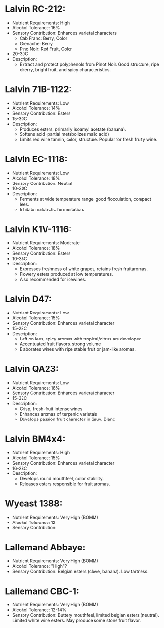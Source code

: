 # Lalvin RC-212:
  * Nutrient Requirements: High
  * Alcohol Tolerance: 16%
  * Sensory Contribution: Enhances varietal characters
    - Cab Franc: Berry, Color
    - Grenache: Berry
    - Pino Noir: Red Fruit, Color
  * 20-30C
  * Description:
    - Extract and protect polyphenols from Pinot Noir.  Good structure, ripe cherry, bright fruit, and spicy characteristics.
# Lalvin 71B-1122:
  * Nutrient Requirements: Low
  * Alcohol Tolerance: 14%
  * Sensory Contribution: Esters
  * 15-30C
  * Description:
    - Produces esters, primarily isoamyl acetate (banana).
    - Softens acid (partial metabolizes malic acid)
    - Limits red wine tannin, color, structure.  Popular for fresh fruity wine.
# Lalvin EC-1118:
  * Nutrient Requirements: Low
  * Alcohol Tolerance: 18%
  * Sensory Contribution: Neutral
  * 10-30C
  * Description:
    - Ferments at wide temperature range, good flocculation, compact lees.
    - Inhibits malolactic fermentation.
# Lalvin K1V-1116:
  * Nutrient Requirements: Moderate
  * Alcohol Tolerance: 18%
  * Sensory Contribution: Esters
  * 10-35C
  * Description:
    - Expresses freshness of white grapes, retains fresh fruitaromas.
    - Flowery esters produced at low temperatures.
    - Also recommended for icewines.
# Lalvin D47:
  * Nutrient Requirements: Low
  * Alcohol Tolerance: 15%
  * Sensory Contribution: Enhances varietal character
  * 15-28C
  * Description:
    - Left on lees, spicy aromas with tropical/citrus are developed
    - Accentuated fruit flavors, strong volume
    - Elaborates wines with ripe stable fruit or jam-like aromas.
# Lalvin QA23:
  * Nutrient Requirements: Low
  * Alcohol Tolerance: 16%
  * Sensory Contribution: Enhances varietal character
  * 15-32C
  * Description:
    - Crisp, fresh-fruit intense wines
    - Enhances aromas of terpenic varietals
    - Develops passion fruit character in Sauv. Blanc
# Lalvin BM4x4:
  * Nutrient Requirements: High
  * Alcohol Tolerance: 15%
  * Sensory Contribution: Enhances varietal character
  * 16-28C
  * Description:
    - Develops round mouthfeel, color stability.
    - Releases esters responsible for fruit aromas.
# Wyeast 1388:
  * Nutrient Requirements: Very High (BOMM)
  * Alcohol Tolerance: 12
  * Sensory Contribution:
# Lallemand Abbaye:
  * Nutrient Requirements: Very High (BOMM)
  * Alcohol Tolerance: "High"?
  * Sensory Contribution: Belgian esters (clove, banana). Low tartness.
# Lallemand CBC-1:
  * Nutrient Requirements: Very High (BOMM)
  * Alcohol Tolerance: 12-14%
  * Sensory Contribution: Buttery mouthfeel, limited belgian esters (neutral).  Limited white wine esters.  May produce some stone fruit flavor.
